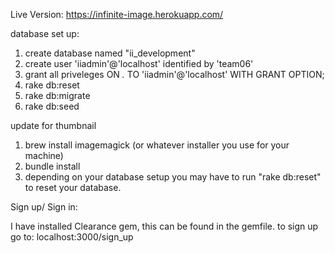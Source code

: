 Live Version: https://infinite-image.herokuapp.com/


database set up: 

1. create database named "ii_development" 
2. create user 'iiadmin'@'localhost' identified by 'team06' 
3. grant all priveleges ON *.* TO 'iiadmin'@'localhost' WITH GRANT OPTION;
4. rake db:reset 
5. rake db:migrate 
6. rake db:seed 

update for thumbnail

1. brew install imagemagick (or whatever installer you use for your machine) 
2. bundle install 
3. depending on your database setup you may have to run "rake db:reset" to reset your database.

Sign up/ Sign in:

I have installed Clearance gem, this can be found in the gemfile.
to sign up go to: localhost:3000/sign_up

